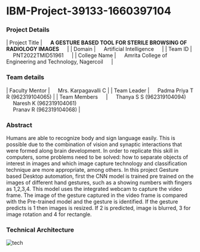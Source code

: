 # IBM-Project-39133-1660397104

<h3>Project Details</h3>

| Project Title | &emsp; <b>A GESTURE BASED TOOL FOR STERILE BROWSING OF RADIOLOGY IMAGES</b> &emsp; |
| Domain | &emsp; Artificial Intelligence &emsp; |
| Team ID | &emsp; PNT2022TMID51961 &emsp; |
| College Name | &emsp; Amrita College of Engineering and Technology, Nagercoil &emsp; |

<h3>Team details</h3>

| Faculty Mentor | &emsp; Mrs. Karpagavalli C |
| Team Leader | &emsp; Padma Priya T R (962319104065) |
| Team Members &emsp; | &emsp; Thanya S S (962319104094) <br/> &emsp; Naresh K (962319104061) <br/>&emsp; Pranav R (962319104068)  |


<h3>Abstract</h3>

Humans are able to recognize body and sign language easily. This is possible due to the combination of vision and synaptic interactions that were formed along brain development. In order to replicate this skill in computers, some problems need to be solved: how to separate objects of interest in images and which image capture technology and classification technique are more appropriate, among others. In this project Gesture based Desktop automation, first the CNN model is trained pre trained on the images of different hand gestures, such as a showing numbers with fingers as 1,2,3,4. This model uses the integrated webcam to capture the video frame. The image of the gesture captured in the video frame is compared with the Pre-trained model and the gesture is identified. If the gesture predicts is 1 then images is resized. If 2 is predicted, image is blurred, 3 for image rotation and 4 for rectangle.

<h3> Technical Architecture </h3>

![tech]([https://user-images.githubusercontent.com/87432281/192336862-88b0337f-083e-456f-9bc0-9e3cbf0c283b.png](https://lh5.googleusercontent.com/y4AV2IjU9HTfVUxty9KPKtRXf4HMlyYqQMVziRYjZw1cAXhKOfuX_7qq2ke1eQx_w1ivUV83h78kiVPyUTHrHxDT4t_QeB2tAAhpX5yqyR9imEQ7QqpC3ViERIA6EjUB0maP45-9))

